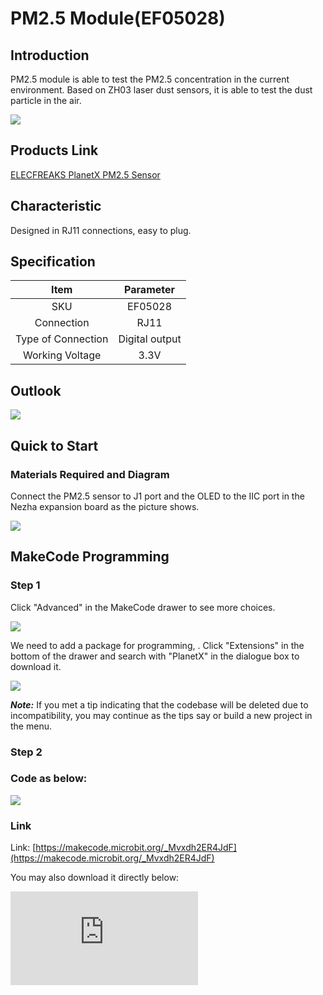# PM2.5 Module(EF05028)

## Introduction

PM2.5 module is able to test the PM2.5 concentration in the current environment. Based on ZH03 laser dust sensors, it is able to test the dust particle in the air.

![](https://wiki-media-ef.oss-cn-hongkong.aliyuncs.com/i18n/en/docusaurus-plugin-content-docs/current/microbit/sensor/planet-x-sensors/images/05028_01.png)

## Products Link

[ELECFREAKS PlanetX PM2.5 Sensor](https://shop.elecfreaks.com/products/elecfreaks-planetx-pm2-5-sensor?_pos=1&_sid=58cf47364&_ss=r)

## Characteristic


 Designed in RJ11 connections, easy to plug.

## Specification


Item | Parameter
:-: | :-:
SKU|EF05028
Connection|RJ11
Type of Connection|Digital output
Working Voltage|3.3V


## Outlook



![](https://wiki-media-ef.oss-cn-hongkong.aliyuncs.com/i18n/en/docusaurus-plugin-content-docs/current/microbit/sensor/planet-x-sensors/images/05028_02.png)

## Quick to Start


### Materials Required and Diagram

 Connect the PM2.5 sensor to J1 port and the OLED to the IIC port in the Nezha expansion board as the picture shows.


![](https://wiki-media-ef.oss-cn-hongkong.aliyuncs.com/i18n/en/docusaurus-plugin-content-docs/current/microbit/sensor/planet-x-sensors/images/05028_03.png)

## MakeCode Programming


### Step 1

Click "Advanced" in the MakeCode drawer to see more choices.

![](https://wiki-media-ef.oss-cn-hongkong.aliyuncs.com/i18n/en/docusaurus-plugin-content-docs/current/microbit/sensor/planet-x-sensors/images/05001_04.png)

We need to add a package for programming, . Click "Extensions" in the bottom of the drawer and search with "PlanetX" in the dialogue box to download it.

![](https://wiki-media-ef.oss-cn-hongkong.aliyuncs.com/i18n/en/docusaurus-plugin-content-docs/current/microbit/sensor/planet-x-sensors/images/05001_05.png)

***Note:*** If you met a tip indicating that the codebase will be deleted due to incompatibility, you may continue as the tips say or build a new project in the menu.

### Step 2

### Code as below:

![](https://wiki-media-ef.oss-cn-hongkong.aliyuncs.com/i18n/en/docusaurus-plugin-content-docs/current/microbit/sensor/planet-x-sensors/images/05028_06.png)


### Link
Link: [https://makecode.microbit.org/_Mvxdh2ER4JdF](https://makecode.microbit.org/_Mvxdh2ER4JdF)

You may also download it directly below:


<div
    style={{
        position: 'relative',
        paddingBottom: '60%',
        overflow: 'hidden',
    }}
>
    <iframe
        src="https://makecode.microbit.org/_Mvxdh2ER4JdF"
        frameborder="0"
        sandbox="allow-popups allow-forms allow-scripts allow-same-origin"
        style={{
            position: 'absolute',
            width: '100%',
            height: '100%',
        }}
    />
</div>


### Result
 The value detected from the PM2.5 module display on the OLED screen.

## Python Programming


### Step 1

Download the package and unzip it: [PlanetX_MicroPython](https://github.com/lionyhw/PlanetX_MicroPython/archive/master.zip)

Go to  [Python editor](https://python.microbit.org/v/2.0)

![](https://wiki-media-ef.oss-cn-hongkong.aliyuncs.com/i18n/en/docusaurus-plugin-content-docs/current/microbit/sensor/planet-x-sensors/images/05001_07.png)

We need to add enum.py and PM25.py for programming. Click "Load/Save" and then click "Show Files (1)" to see more choices, click "Add file" to add enum.py and PM25.py from the unzipped package of PlanetX_MicroPython.

![](https://wiki-media-ef.oss-cn-hongkong.aliyuncs.com/i18n/en/docusaurus-plugin-content-docs/current/microbit/sensor/planet-x-sensors/images/05001_08.png)
![](https://wiki-media-ef.oss-cn-hongkong.aliyuncs.com/i18n/en/docusaurus-plugin-content-docs/current/microbit/sensor/planet-x-sensors/images/05001_09.png)
![](https://wiki-media-ef.oss-cn-hongkong.aliyuncs.com/i18n/en/docusaurus-plugin-content-docs/current/microbit/sensor/planet-x-sensors/images/05028_10.png)

### Step 2

### Reference

```
from microbit import *
from enum import *
from pm25 import *

pm2_5 = PM25(J1)
while True:
    print(pm2_5.get_pm25())
    sleep(1000)

```


### Result
 The value detected from the PM2.5 module display on the micro:bit.

## Relevant File


## Technique File
